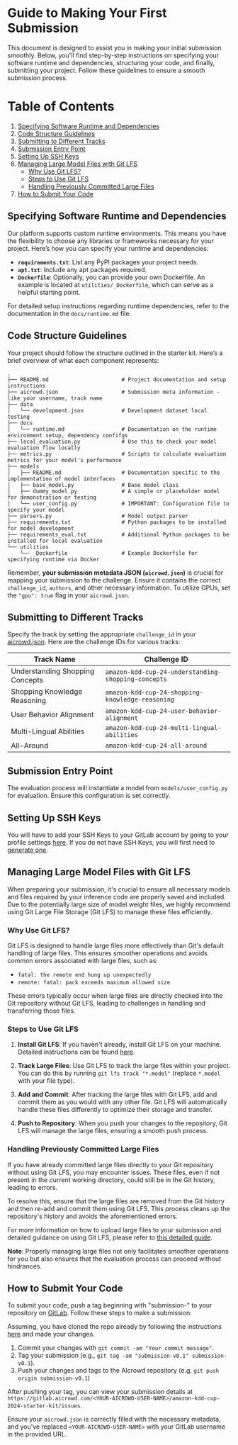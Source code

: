 # Guide to Making Your First Submission

This document is designed to assist you in making your initial submission smoothly. Below, you'll find step-by-step instructions on specifying your software runtime and dependencies, structuring your code, and finally, submitting your project. Follow these guidelines to ensure a smooth submission process.

# Table of Contents

1. [Specifying Software Runtime and Dependencies](#specifying-software-runtime-and-dependencies)
2. [Code Structure Guidelines](#code-structure-guidelines)
3. [Submitting to Different Tracks](#submitting-to-different-tracks)
4. [Submission Entry Point](#submission-entry-point)
5. [Setting Up SSH Keys](#setting-up-ssh-keys)
6. [Managing Large Model Files with Git LFS](#managing-large-model-files-with-git-lfs)
    - [Why Use Git LFS?](#why-use-git-lfs)
    - [Steps to Use Git LFS](#steps-to-use-git-lfs)
    - [Handling Previously Committed Large Files](#handling-previously-committed-large-files)
7. [How to Submit Your Code](#how-to-submit-your-code)


## Specifying Software Runtime and Dependencies

Our platform supports custom runtime environments. This means you have the flexibility to choose any libraries or frameworks necessary for your project. Here’s how you can specify your runtime and dependencies:

- **`requirements.txt`**: List any PyPI packages your project needs.
- **`apt.txt`**: Include any apt packages required.
- **`Dockerfile`**: Optionally, you can provide your own Dockerfile. An example is located at `utilities/_Dockerfile`, which can serve as a helpful starting point.

For detailed setup instructions regarding runtime dependencies, refer to the documentation in the `docs/runtime.md` file.

## Code Structure Guidelines

Your project should follow the structure outlined in the starter kit. Here’s a brief overview of what each component represents:

```
.
├── README.md                       # Project documentation and setup instructions
├── aicrowd.json                    # Submission meta information - like your username, track name
├── data
│   └── development.json            # Development dataset local testing
├── docs
│   └── runtime.md                  # Documentation on the runtime environment setup, dependency confifgs
├── local_evaluation.py             # Use this to check your model evaluation flow locally
├── metrics.py                      # Scripts to calculate evaluation metrics for your model's performance
├── models
│   ├── README.md                   # Documentation specific to the implementation of model interfaces
│   ├── base_model.py               # Base model class 
│   ├── dummy_model.py              # A simple or placeholder model for demonstration or testing
│   └── user_config.py              # IMPORTANT: Configuration file to specify your model 
├── parsers.py                      # Model output parser
├── requirements.txt                # Python packages to be installed for model development
├── requirements_eval.txt           # Additional Python packages to be installed for local evaluation
└── utilities
    └── _Dockerfile                 # Example Dockerfile for specifying runtime via Docker
```

Remember, **your submission metadata JSON (`aicrowd.json`)** is crucial for mapping your submission to the challenge. Ensure it contains the correct `challenge_id`, `authors`, and other necessary information. To utilize GPUs, set the `"gpu": true` flag in your `aicrowd.json`.

## Submitting to Different Tracks

Specify the track by setting the appropriate `challenge_id` in your [aicrowd.json](aicrowd.json). Here are the challenge IDs for various tracks:

| Track Name                        | Challenge ID                                        |
|-----------------------------------|-----------------------------------------------------|
| Understanding Shopping Concepts   | `amazon-kdd-cup-24-understanding-shopping-concepts` |
| Shopping Knowledge Reasoning      | `amazon-kdd-cup-24-shopping-knowledge-reasoning`    |
| User Behavior Alignment           | `amazon-kdd-cup-24-user-behavior-alignment`         |
| Multi-Lingual Abilities           | `amazon-kdd-cup-24-multi-lingual-abilities`         |
| All-Around                        | `amazon-kdd-cup-24-all-around`                      |

## Submission Entry Point

The evaluation process will instantiate a model from `models/user_config.py` for evaluation. Ensure this configuration is set correctly.

## Setting Up SSH Keys

You will have to add your SSH Keys to your GitLab account by going to your profile settings [here](https://gitlab.aicrowd.com/profile/keys). If you do not have SSH Keys, you will first need to [generate one](https://docs.gitlab.com/ee/ssh/README.html#generating-a-new-ssh-key-pair).


## Managing Large Model Files with Git LFS

When preparing your submission, it's crucial to ensure all necessary models and files required by your inference code are properly saved and included. Due to the potentially large size of model weight files, we highly recommend using Git Large File Storage (Git LFS) to manage these files efficiently.

### Why Use Git LFS?

Git LFS is designed to handle large files more effectively than Git's default handling of large files. This ensures smoother operations and avoids common errors associated with large files, such as:

- `fatal: the remote end hung up unexpectedly`
- `remote: fatal: pack exceeds maximum allowed size`

These errors typically occur when large files are directly checked into the Git repository without Git LFS, leading to challenges in handling and transferring those files.

### Steps to Use Git LFS

1. **Install Git LFS**: If you haven't already, install Git LFS on your machine. Detailed instructions can be found [here](https://git-lfs.github.com/).

2. **Track Large Files**: Use Git LFS to track the large files within your project. You can do this by running `git lfs track "*.model"` (replace `*.model` with your file type).

3. **Add and Commit**: After tracking the large files with Git LFS, add and commit them as you would with any other file. Git LFS will automatically handle these files differently to optimize their storage and transfer.

4. **Push to Repository**: When you push your changes to the repository, Git LFS will manage the large files, ensuring a smooth push process.

### Handling Previously Committed Large Files

If you have already committed large files directly to your Git repository without using Git LFS, you may encounter issues. These files, even if not present in the current working directory, could still be in the Git history, leading to errors.

To resolve this, ensure that the large files are removed from the Git history and then re-add and commit them using Git LFS. This process cleans up the repository's history and avoids the aforementioned errors.

For more information on how to upload large files to your submission and detailed guidance on using Git LFS, please refer to [this detailed guide](https://discourse.aicrowd.com/t/how-to-upload-large-files-size-to-your-submission/2304).

**Note**: Properly managing large files not only facilitates smoother operations for you but also ensures that the evaluation process can proceed without hindrances.

## How to Submit Your Code

To submit your code, push a tag beginning with "submission-" to your repository on [GitLab](https://gitlab.aicrowd.com/). Follow these steps to make a submission:

Assuming, you have cloned the repo already by following the instructions [here](../README.md#setup) and made your changes.

1. Commit your changes with `git commit -am "Your commit message"`.
2. Tag your submission (e.g., `git tag -am "submission-v0.1" submission-v0.1`).
3. Push your changes and tags to the AIcrowd repository (e.g. `git push origin submission-v0.1`)

After pushing your tag, you can view your submission details at `https://gitlab.aicrowd.com/<YOUR-AICROWD-USER-NAME>/amazon-kdd-cup-2024-starter-kit/issues`.

Ensure your `aicrowd.json` is correctly filled with the necessary metadata, and you've replaced `<YOUR-AICROWD-USER-NAME>` with your GitLab username in the provided URL.
